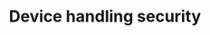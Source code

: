 ---
lang: en
layout: doc
permalink: /doc/device-handling-security/
redirect_to: https://qubes-doc-rst.readthedocs.io/en/latest/user/security-in-qubes/device-handling-security.html
ref: 170
title: Device handling security
---